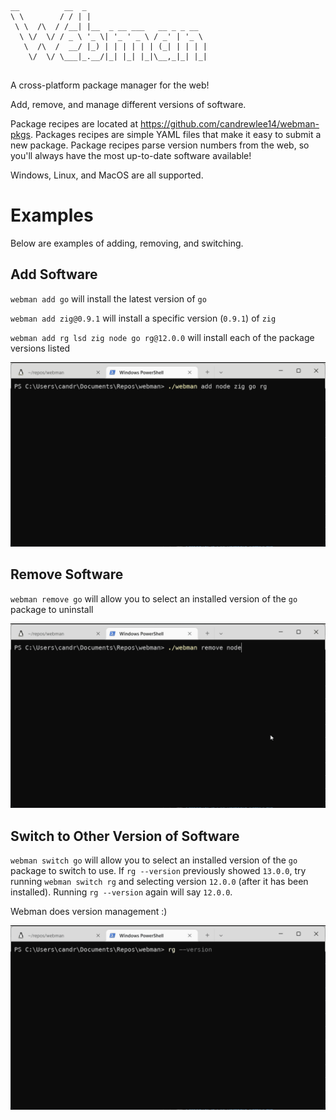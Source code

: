 ```
__          __  _
\ \        / / | |
 \ \  /\  / /__| |__  _ __ ___   __ _ _ __
  \ \/  \/ / _ \ '_ \| '_ ' _ \ / _' | '_ \
   \  /\  /  __/ |_) | | | | | | (_| | | | |
    \/  \/ \___|_.__/|_| |_| |_|\__,_|_| |_|
    
```

A cross-platform package manager for the web!

Add, remove, and manage different versions of software.

Package recipes are located at https://github.com/candrewlee14/webman-pkgs.
Packages recipes are simple YAML files that make it easy to submit a new package.
Package recipes parse version numbers from the web, so you'll always have the most up-to-date software available!

Windows, Linux, and MacOS are all supported.

# Examples

Below are examples of adding, removing, and switching.

## Add Software

`webman add go` will install the latest version of `go`

`webman add zig@0.9.1` will install a specific version (`0.9.1`) of `zig`

`webman add rg lsd zig node go rg@12.0.0` will install each of the package versions listed

<img alt="webman add example" src="/assets/addNodeZigGoRg.gif" width=600/>

## Remove Software

`webman remove go` will allow you to select an installed version of the `go` package to uninstall

<img alt="webman remove example" src="/assets/removeNode.gif" width=600/>

## Switch to Other Version of Software

`webman switch go` will allow you to select an installed version of the `go` package to switch to use.
If `rg --version` previously showed `13.0.0`, try running `webman switch rg` and selecting version `12.0.0` (after it has been installed).
Running `rg --version` again will say `12.0.0`. 

Webman does version management :) 

<img alt="webman switch example" src="/assets/switchRg.gif" width=600/>

